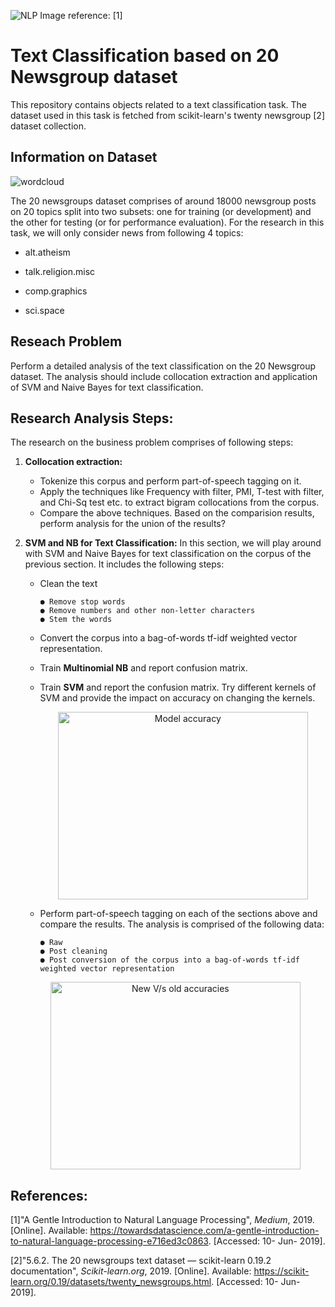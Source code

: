 ![NLP](https://bit.ly/2DCzt6i)
Image reference: [1] 

# Text Classification based on 20 Newsgroup dataset 
This repository contains objects related to a text classification task. The dataset used in this task is fetched from scikit-learn's twenty newsgroup [2] dataset collection. 

## Information on Dataset
![wordcloud](https://bit.ly/2DBXQAY)

The 20 newsgroups dataset comprises of around 18000 newsgroup posts on 20 topics split into two subsets: one for training (or development) and the other for testing (or for performance evaluation). For the research in this task, we will only consider news from following 4 topics:
* alt.atheism

* talk.religion.misc

* comp.graphics

* sci.space


## Reseach Problem
Perform a detailed analysis of the text classification on the 20 Newsgroup dataset. The analysis should include collocation extraction and application of SVM and Naive Bayes for text classification.

## Research Analysis Steps:
The research on the business problem comprises of following steps:

1. **Collocation extraction:** 
	- Tokenize this corpus and perform part-of-speech tagging on it.
	-   Apply the techniques like Frequency with filter, PMI, T-test with filter,
and Chi-Sq test etc. to extract bigram collocations from the corpus. 
	-   Compare the above techniques. Based on the comparision results, perform analysis for the union of the results?


2. **SVM and NB for Text Classification:** In this section, we will play around with SVM and Naive Bayes for text classification on the corpus of the previous section. It includes the following steps:
	-   Clean the text
	
			● Remove stop words
			● Remove numbers and other non-letter characters
			● Stem the words
	 -   Convert the corpus into a bag-of-words tf-idf weighted vector representation.
	-   Train **Multinomial NB** and report confusion matrix.
	-   Train **SVM** and report the confusion matrix. Try different kernels of SVM and provide the impact on accuracy on changing the kernels.
		
		<p align="center">
			  <img width="400" height="300" src="https://bit.ly/35Vr9uy" alt="Model  accuracy">
	 	 </p>

	-   Perform part-of-speech tagging on each of the sections above and compare the results. The analysis is comprised of the following data: 
	
			● Raw
			● Post cleaning
			● Post conversion of the corpus into a bag-of-words tf-idf weighted vector representation  
	
	<p align="center">
		  <img width="400" height="300" src="https://bit.ly/2L8VNbG" alt="New V/s old accuracies">
  	</p>	

## References:

[1]"A Gentle Introduction to Natural Language Processing", _Medium_, 2019. [Online]. Available: https://towardsdatascience.com/a-gentle-introduction-to-natural-language-processing-e716ed3c0863. [Accessed: 10- Jun- 2019].

[2]"5.6.2. The 20 newsgroups text dataset — scikit-learn 0.19.2 documentation", _Scikit-learn.org_, 2019. [Online]. Available: https://scikit-learn.org/0.19/datasets/twenty_newsgroups.html. [Accessed: 10- Jun- 2019].
